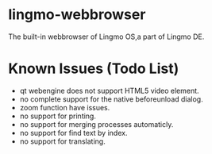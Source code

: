 # lingmo-webbrowser
The built-in webbrowser of Lingmo OS,a part of Lingmo DE.
# Known Issues (Todo List)
- qt webengine does not support HTML5 video element.
- no complete support for the native beforeunload dialog.
- zoom function have issues.
- no support for printing.
- no support for merging processes automaticly.
- no support for find text by index.
- no support for translating.

